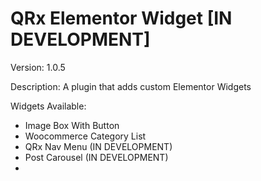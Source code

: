 # QRx Elementor Widget [IN DEVELOPMENT]

Version: 1.0.5


Description: 
A plugin that adds custom Elementor Widgets

Widgets Available:
- Image Box With Button
- Woocommerce Category List
- QRx Nav Menu (IN DEVELOPMENT)
- Post Carousel (IN DEVELOPMENT)
- 